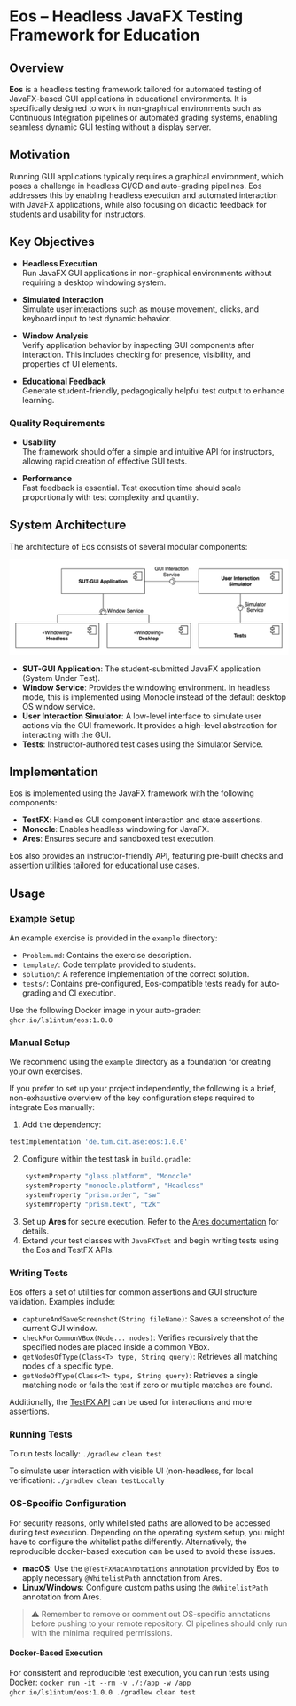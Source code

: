 # Eos – Headless JavaFX Testing Framework for Education

## Overview

**Eos** is a headless testing framework tailored for automated testing of JavaFX-based GUI applications in educational environments.
It is specifically designed to work in non-graphical environments such as Continuous Integration pipelines or automated grading systems, enabling seamless dynamic GUI testing without a display server.

## Motivation

Running GUI applications typically requires a graphical environment, which poses a challenge in headless CI/CD and auto-grading pipelines.
Eos addresses this by enabling headless execution and automated interaction with JavaFX applications, while also focusing on didactic feedback for students and usability for instructors.

## Key Objectives

- **Headless Execution**  
  Run JavaFX GUI applications in non-graphical environments without requiring a desktop windowing system.

- **Simulated Interaction**  
  Simulate user interactions such as mouse movement, clicks, and keyboard input to test dynamic behavior.

- **Window Analysis**  
  Verify application behavior by inspecting GUI components after interaction. This includes checking for presence, visibility, and properties of UI elements.

- **Educational Feedback**  
  Generate student-friendly, pedagogically helpful test output to enhance learning.

### Quality Requirements

- **Usability**  
  The framework should offer a simple and intuitive API for instructors, allowing rapid creation of effective GUI tests.

- **Performance**  
  Fast feedback is essential. Test execution time should scale proportionally with test complexity and quantity.

## System Architecture

The architecture of Eos consists of several modular components:

![System Architecture](system_architecture.drawio.svg "System Architecture")

- **SUT-GUI Application**: The student-submitted JavaFX application (System Under Test).
- **Window Service**: Provides the windowing environment. In headless mode, this is implemented using Monocle instead of the default desktop OS window service.
- **User Interaction Simulator**: A low-level interface to simulate user actions via the GUI framework. It provides a high-level abstraction for interacting with the GUI.
- **Tests**: Instructor-authored test cases using the Simulator Service.

## Implementation

Eos is implemented using the JavaFX framework with the following components:

- **TestFX**: Handles GUI component interaction and state assertions.
- **Monocle**: Enables headless windowing for JavaFX.
- **Ares**: Ensures secure and sandboxed test execution.

Eos also provides an instructor-friendly API, featuring pre-built checks and assertion utilities tailored for educational use cases.

## Usage

### Example Setup

An example exercise is provided in the `example` directory:

- `Problem.md`: Contains the exercise description.
- `template/`: Code template provided to students.
- `solution/`: A reference implementation of the correct solution.
- `tests/`: Contains pre-configured, Eos-compatible tests ready for auto-grading and CI execution.

Use the following Docker image in your auto-grader: `ghcr.io/ls1intum/eos:1.0.0`

### Manual Setup

We recommend using the `example` directory as a foundation for creating your own exercises.

If you prefer to set up your project independently, the following is a brief, non-exhaustive overview of the key configuration steps required to integrate Eos manually:

1. Add the dependency:

```groovy
testImplementation 'de.tum.cit.ase:eos:1.0.0'
```

2. Configure within the test task in `build.gradle`:
```groovy
    systemProperty "glass.platform", "Monocle"
    systemProperty "monocle.platform", "Headless"
    systemProperty "prism.order", "sw"
    systemProperty "prism.text", "t2k"
```

3. Set up **Ares** for secure execution. Refer to the [Ares documentation](https://github.com/ls1intum/Ares) for details.
4. Extend your test classes with `JavaFXTest` and begin writing tests using the Eos and TestFX APIs.

### Writing Tests

Eos offers a set of utilities for common assertions and GUI structure validation. Examples include:

- `captureAndSaveScreenshot(String fileName)`: Saves a screenshot of the current GUI window.
- `checkForCommonVBox(Node... nodes)`: Verifies recursively that the specified nodes are placed inside a common VBox.
- `getNodesOfType(Class<T> type, String query)`: Retrieves all matching nodes of a specific type.
- `getNodeOfType(Class<T> type, String query)`: Retrieves a single matching node or fails the test if zero or multiple matches are found.

Additionally, the [TestFX API](https://testfx.github.io/TestFX/docs/javadoc/) can be used for interactions and more assertions.

### Running Tests

To run tests locally: `./gradlew clean test`

To simulate user interaction with visible UI (non-headless, for local verification): `./gradlew clean testLocally`

### OS-Specific Configuration

For security reasons, only whitelisted paths are allowed to be accessed during test execution.
Depending on the operating system setup, you might have to configure the whitelist paths differently.
Alternatively, the reproducible docker-based execution can be used to avoid these issues.

- **macOS**: Use the `@TestFXMacAnnotations` annotation provided by Eos to apply necessary `@WhitelistPath` annotation from Ares.
- **Linux/Windows**: Configure custom paths using the `@WhitelistPath` annotation from Ares.

> ⚠️ Remember to remove or comment out OS-specific annotations before pushing to your remote repository. CI pipelines should only run with the minimal required permissions.

#### Docker-Based Execution
For consistent and reproducible test execution, you can run tests using Docker: `docker run -it --rm -v ./:/app -w /app ghcr.io/ls1intum/eos:1.0.0 ./gradlew clean test`
